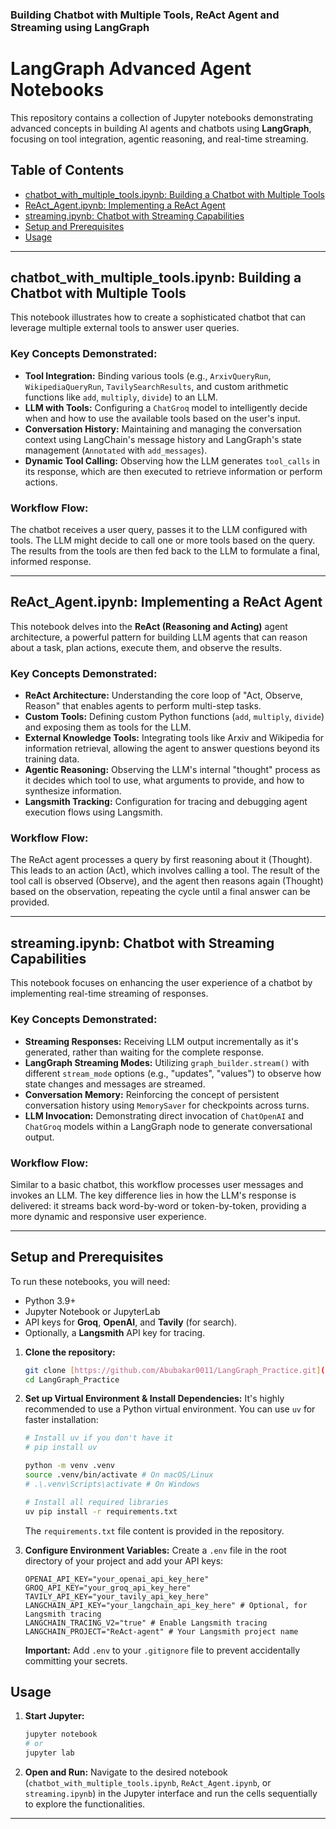 ### Building Chatbot with Multiple Tools, ReAct Agent and Streaming using LangGraph
# LangGraph Advanced Agent Notebooks

This repository contains a collection of Jupyter notebooks demonstrating advanced concepts in building AI agents and chatbots using **LangGraph**, focusing on tool integration, agentic reasoning, and real-time streaming.

## Table of Contents

* [chatbot\_with\_multiple\_tools.ipynb: Building a Chatbot with Multiple Tools](#chatbot_with_multiple_toolsipynb-building-a-chatbot-with-multiple-tools)
* [ReAct\_Agent.ipynb: Implementing a ReAct Agent](#react_agentipynb-implementing-a-react-agent)
* [streaming.ipynb: Chatbot with Streaming Capabilities](#streamingipynb-chatbot-with-streaming-capabilities)
* [Setup and Prerequisites](#setup-and-prerequisites)
* [Usage](#usage)

---

## chatbot\_with\_multiple\_tools.ipynb: Building a Chatbot with Multiple Tools

This notebook illustrates how to create a sophisticated chatbot that can leverage multiple external tools to answer user queries.

### Key Concepts Demonstrated:

* **Tool Integration:** Binding various tools (e.g., `ArxivQueryRun`, `WikipediaQueryRun`, `TavilySearchResults`, and custom arithmetic functions like `add`, `multiply`, `divide`) to an LLM.
* **LLM with Tools:** Configuring a `ChatGroq` model to intelligently decide when and how to use the available tools based on the user's input.
* **Conversation History:** Maintaining and managing the conversation context using LangChain's message history and LangGraph's state management (`Annotated` with `add_messages`).
* **Dynamic Tool Calling:** Observing how the LLM generates `tool_calls` in its response, which are then executed to retrieve information or perform actions.

### Workflow Flow:

The chatbot receives a user query, passes it to the LLM configured with tools. The LLM might decide to call one or more tools based on the query. The results from the tools are then fed back to the LLM to formulate a final, informed response.

---

## ReAct\_Agent.ipynb: Implementing a ReAct Agent

This notebook delves into the **ReAct (Reasoning and Acting)** agent architecture, a powerful pattern for building LLM agents that can reason about a task, plan actions, execute them, and observe the results.

### Key Concepts Demonstrated:

* **ReAct Architecture:** Understanding the core loop of "Act, Observe, Reason" that enables agents to perform multi-step tasks.
* **Custom Tools:** Defining custom Python functions (`add`, `multiply`, `divide`) and exposing them as tools for the LLM.
* **External Knowledge Tools:** Integrating tools like Arxiv and Wikipedia for information retrieval, allowing the agent to answer questions beyond its training data.
* **Agentic Reasoning:** Observing the LLM's internal "thought" process as it decides which tool to use, what arguments to provide, and how to synthesize information.
* **Langsmith Tracking:** Configuration for tracing and debugging agent execution flows using Langsmith.

### Workflow Flow:

The ReAct agent processes a query by first reasoning about it (Thought). This leads to an action (Act), which involves calling a tool. The result of the tool call is observed (Observe), and the agent then reasons again (Thought) based on the observation, repeating the cycle until a final answer can be provided.

---

## streaming.ipynb: Chatbot with Streaming Capabilities

This notebook focuses on enhancing the user experience of a chatbot by implementing real-time streaming of responses.

### Key Concepts Demonstrated:

* **Streaming Responses:** Receiving LLM output incrementally as it's generated, rather than waiting for the complete response.
* **LangGraph Streaming Modes:** Utilizing `graph_builder.stream()` with different `stream_mode` options (e.g., "updates", "values") to observe how state changes and messages are streamed.
* **Conversation Memory:** Reinforcing the concept of persistent conversation history using `MemorySaver` for checkpoints across turns.
* **LLM Invocation:** Demonstrating direct invocation of `ChatOpenAI` and `ChatGroq` models within a LangGraph node to generate conversational output.

### Workflow Flow:

Similar to a basic chatbot, this workflow processes user messages and invokes an LLM. The key difference lies in how the LLM's response is delivered: it streams back word-by-word or token-by-token, providing a more dynamic and responsive user experience.

---

## Setup and Prerequisites

To run these notebooks, you will need:

* Python 3.9+
* Jupyter Notebook or JupyterLab
* API keys for **Groq**, **OpenAI**, and **Tavily** (for search).
* Optionally, a **Langsmith** API key for tracing.

1.  **Clone the repository:**
    ```bash
    git clone [https://github.com/Abubakar0011/LangGraph_Practice.git](https://github.com/Abubakar0011/LangGraph_Practice.git) 
    cd LangGraph_Practice
    ```

2.  **Set up Virtual Environment & Install Dependencies:**
    It's highly recommended to use a Python virtual environment. You can use `uv` for faster installation:

    ```bash
    # Install uv if you don't have it
    # pip install uv

    python -m venv .venv
    source .venv/bin/activate # On macOS/Linux
    # .\.venv\Scripts\activate # On Windows

    # Install all required libraries
    uv pip install -r requirements.txt
    ```
    The `requirements.txt` file content is provided in the repository.

3.  **Configure Environment Variables:**
    Create a `.env` file in the root directory of your project and add your API keys:

    ```dotenv
    OPENAI_API_KEY="your_openai_api_key_here"
    GROQ_API_KEY="your_groq_api_key_here"
    TAVILY_API_KEY="your_tavily_api_key_here"
    LANGCHAIN_API_KEY="your_langchain_api_key_here" # Optional, for Langsmith tracing
    LANGCHAIN_TRACING_V2="true" # Enable Langsmith tracing
    LANGCHAIN_PROJECT="ReAct-agent" # Your Langsmith project name
    ```
    **Important:** Add `.env` to your `.gitignore` file to prevent accidentally committing your secrets.

## Usage

1.  **Start Jupyter:**
    ```bash
    jupyter notebook
    # or
    jupyter lab
    ```
2.  **Open and Run:** Navigate to the desired notebook (`chatbot_with_multiple_tools.ipynb`, `ReAct_Agent.ipynb`, or `streaming.ipynb`) in the Jupyter interface and run the cells sequentially to explore the functionalities.

---